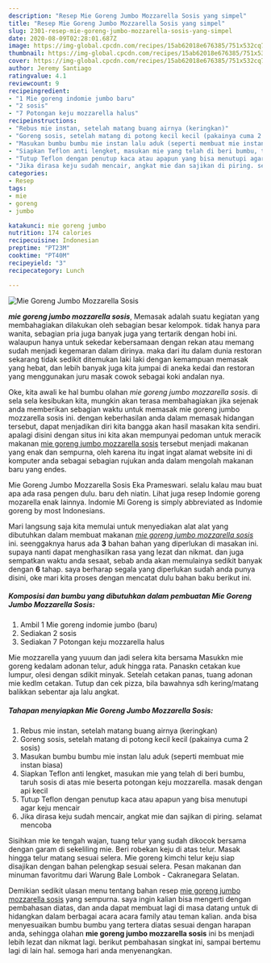 ```yaml
---
description: "Resep Mie Goreng Jumbo Mozzarella Sosis yang simpel"
title: "Resep Mie Goreng Jumbo Mozzarella Sosis yang simpel"
slug: 2301-resep-mie-goreng-jumbo-mozzarella-sosis-yang-simpel
date: 2020-08-09T02:28:01.687Z
image: https://img-global.cpcdn.com/recipes/15ab62018e676385/751x532cq70/mie-goreng-jumbo-mozzarella-sosis-foto-resep-utama.jpg
thumbnail: https://img-global.cpcdn.com/recipes/15ab62018e676385/751x532cq70/mie-goreng-jumbo-mozzarella-sosis-foto-resep-utama.jpg
cover: https://img-global.cpcdn.com/recipes/15ab62018e676385/751x532cq70/mie-goreng-jumbo-mozzarella-sosis-foto-resep-utama.jpg
author: Jeremy Santiago
ratingvalue: 4.1
reviewcount: 9
recipeingredient:
- "1 Mie goreng indomie jumbo baru"
- "2 sosis"
- "7 Potongan keju mozzarella halus"
recipeinstructions:
- "Rebus mie instan, setelah matang buang airnya (keringkan)"
- "Goreng sosis, setelah matang di potong kecil kecil (pakainya cuma 2 sosis)"
- "Masukan bumbu bumbu mie instan lalu aduk (seperti membuat mie instan biasa)"
- "Siapkan Teflon anti lengket, masukan mie yang telah di beri bumbu, taruh sosis di atas mie beserta potongan keju mozzarella. masak dengan api kecil"
- "Tutup Teflon dengan penutup kaca atau apapun yang bisa menutupi agar keju mencair"
- "Jika dirasa keju sudah mencair, angkat mie dan sajikan di piring. selamat mencoba"
categories:
- Resep
tags:
- mie
- goreng
- jumbo

katakunci: mie goreng jumbo 
nutrition: 174 calories
recipecuisine: Indonesian
preptime: "PT23M"
cooktime: "PT40M"
recipeyield: "3"
recipecategory: Lunch

---
```



![Mie Goreng Jumbo Mozzarella Sosis](https://img-global.cpcdn.com/recipes/15ab62018e676385/751x532cq70/mie-goreng-jumbo-mozzarella-sosis-foto-resep-utama.jpg)

<b><i>mie goreng jumbo mozzarella sosis</i></b>, Memasak adalah suatu kegiatan yang membahagiakan dilakukan oleh sebagian besar kelompok. tidak hanya para wanita, sebagian pria juga banyak juga yang tertarik dengan hobi ini. walaupun hanya untuk sekedar kebersamaan dengan rekan atau memang sudah menjadi kegemaran dalam dirinya. maka dari itu dalam dunia restoran sekarang tidak sedikit ditemukan laki laki dengan kemampuan memasak yang hebat, dan lebih banyak juga kita jumpai di aneka kedai dan restoran yang menggunakan juru masak cowok sebagai koki andalan nya.

Oke, kita awali ke hal bumbu olahan <i>mie goreng jumbo mozzarella sosis</i>. di sela sela kesibukan kita, mungkin akan terasa membahagiakan jika sejenak anda memberikan sebagian waktu untuk memasak mie goreng jumbo mozzarella sosis ini. dengan keberhasilan anda dalam memasak hidangan tersebut, dapat menjadikan diri kita bangga akan hasil masakan kita sendiri. apalagi disini dengan situs ini kita akan mempunyai pedoman untuk meracik makanan <u>mie goreng jumbo mozzarella sosis</u> tersebut menjadi makanan yang enak dan sempurna, oleh karena itu ingat ingat alamat website ini di komputer anda sebagai sebagian rujukan anda dalam mengolah makanan baru yang endes.

Mie Goreng Jumbo Mozzarella Sosis Eka Prameswari. selalu kalau mau buat apa ada rasa pengen dulu. baru deh niatin. Lihat juga resep Indomie goreng mozarella enak lainnya. Indomie Mi Goreng is simply abbreviated as Indomie goreng by most Indonesians.


Mari langsung saja kita memulai untuk menyediakan alat alat yang dibutuhkan dalam membuat makanan <u><i>mie goreng jumbo mozzarella sosis</i></u> ini. seenggaknya harus ada <b>3</b> bahan bahan yang diperlukan di masakan ini. supaya nanti dapat menghasilkan rasa yang lezat dan nikmat. dan juga sempatkan waktu anda sesaat, sebab anda akan memulainya sedikit banyak dengan <b>6</b> tahap. saya berharap segala yang diperlukan sudah anda punya disini, oke mari kita proses dengan mencatat dulu bahan baku berikut ini.

<!--inarticleads1-->

##### Komposisi dan bumbu yang dibutuhkan dalam pembuatan Mie Goreng Jumbo Mozzarella Sosis:

1. Ambil 1 Mie goreng indomie jumbo (baru)
1. Sediakan 2 sosis
1. Sediakan 7 Potongan keju mozzarella halus


Mie mozzarella yang yuuum dan jadi selera kita bersama Masukkn mie goreng kedalam adonan telur, aduk hingga rata. Panaskn cetakan kue lumpur, olesi dengan sdikit minyak. Setelah cetakan panas, tuang adonan mie kedlm cetakan. Tutup dan cek pizza, bila bawahnya sdh kering/matang balikkan sebentar aja lalu angkat. 

<!--inarticleads2-->

##### Tahapan menyiapkan Mie Goreng Jumbo Mozzarella Sosis:

1. Rebus mie instan, setelah matang buang airnya (keringkan)
1. Goreng sosis, setelah matang di potong kecil kecil (pakainya cuma 2 sosis)
1. Masukan bumbu bumbu mie instan lalu aduk (seperti membuat mie instan biasa)
1. Siapkan Teflon anti lengket, masukan mie yang telah di beri bumbu, taruh sosis di atas mie beserta potongan keju mozzarella. masak dengan api kecil
1. Tutup Teflon dengan penutup kaca atau apapun yang bisa menutupi agar keju mencair
1. Jika dirasa keju sudah mencair, angkat mie dan sajikan di piring. selamat mencoba


Sisihkan mie ke tengah wajan, tuang telur yang sudah dikocok bersama dengan garam di sekeliling mie. Beri robekan keju di atas telur. Masak hingga telur matang sesuai selera. Mie goreng kimchi telur keju siap disajikan dengan bahan pelengkap sesuai selera. Pesan makanan dan minuman favoritmu dari Warung Bale Lombok - Cakranegara Selatan. 

Demikian sedikit ulasan menu tentang bahan resep <u>mie goreng jumbo mozzarella sosis</u> yang sempurna. saya ingin kalian bisa mengerti dengan pembahasan diatas, dan anda dapat membuat lagi di masa datang untuk di hidangkan dalam berbagai acara acara family atau teman kalian. anda bisa menyesuaikan bumbu bumbu yang tertera diatas sesuai dengan harapan anda, sehingga olahan <b>mie goreng jumbo mozzarella sosis</b> ini bs menjadi lebih lezat dan nikmat lagi. berikut pembahasan singkat ini, sampai bertemu lagi di lain hal. semoga hari anda menyenangkan.
